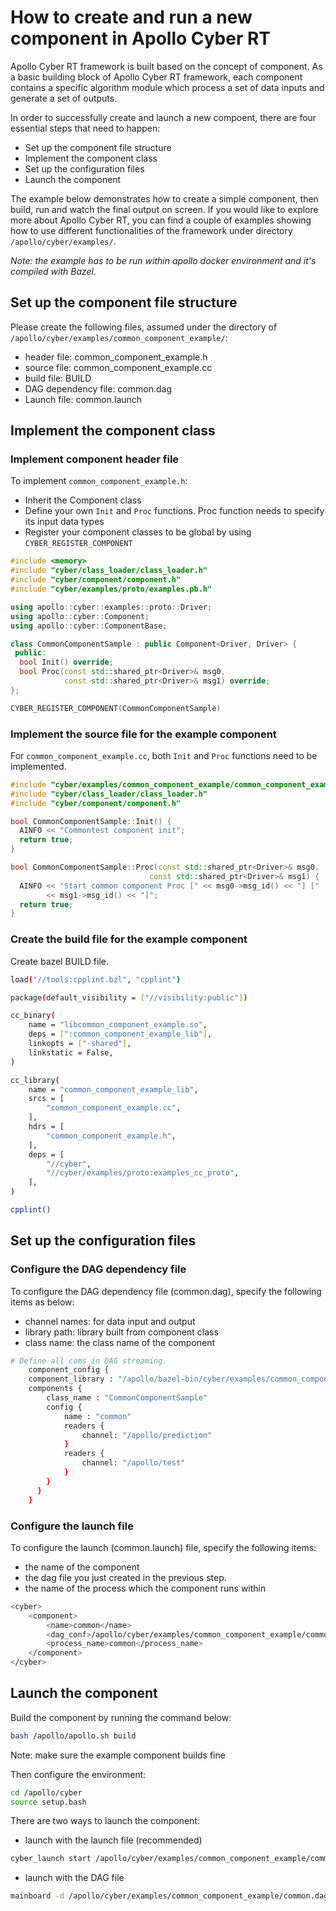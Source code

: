 
# How to create and run a new component in Apollo Cyber RT

Apollo Cyber RT framework is built based on the concept of component. As a basic building block of Apollo Cyber RT framework, each component contains a specific algorithm module which process a set of data inputs and generate a set of outputs.

In order to successfully create and launch a new compoent, there are four essential steps that need to happen:

- Set up the component file structure
- Implement the component class
- Set up the configuration files
- Launch the component

The example below demonstrates how to create a simple component, then build, run and watch the final output on screen. If you would like to explore more about Apollo Cyber RT, you can find a couple of examples showing how to use different functionalities of the framework under directory `/apollo/cyber/examples/`.

*Note: the example has to be run within apollo docker environment and it's compiled with Bazel.*


## Set up the component file structure
Please create the following files, assumed under the directory of `/apollo/cyber/examples/common_component_example/`:

- header file: common_component_example.h
- source file: common_component_example.cc
- build file: BUILD
- DAG dependency file: common.dag
- Launch file: common.launch

## Implement the component class

### Implement component header file
To implement `common_component_example.h`:

- Inherit the Component class
- Define your own `Init` and `Proc` functions. Proc function needs to specify its input data types
- Register your component classes to be global by using
`CYBER_REGISTER_COMPONENT`

```cpp
#include <memory>
#include "cyber/class_loader/class_loader.h"
#include "cyber/component/component.h"
#include "cyber/examples/proto/examples.pb.h"

using apollo::cyber::examples::proto::Driver;
using apollo::cyber::Component;
using apollo::cyber::ComponentBase;

class CommonComponentSample : public Component<Driver, Driver> {
 public:
  bool Init() override;
  bool Proc(const std::shared_ptr<Driver>& msg0,
            const std::shared_ptr<Driver>& msg1) override;
};

CYBER_REGISTER_COMPONENT(CommonComponentSample)
```

### Implement the source file for the example component

For `common_component_example.cc`, both `Init` and `Proc` functions need to be implemented.

```cpp
#include "cyber/examples/common_component_example/common_component_example.h"
#include "cyber/class_loader/class_loader.h"
#include "cyber/component/component.h"

bool CommonComponentSample::Init() {
  AINFO << "Commontest component init";
  return true;
}

bool CommonComponentSample::Proc(const std::shared_ptr<Driver>& msg0,
                               const std::shared_ptr<Driver>& msg1) {
  AINFO << "Start common component Proc [" << msg0->msg_id() << "] ["
        << msg1->msg_id() << "]";
  return true;
}
```

### Create the build file for the example component

Create bazel BUILD file.

```bash
load("//tools:cpplint.bzl", "cpplint")

package(default_visibility = ["//visibility:public"])

cc_binary(
    name = "libcommon_component_example.so",
    deps = [":common_component_example_lib"],
    linkopts = ["-shared"],
    linkstatic = False,
)

cc_library(
    name = "common_component_example_lib",
    srcs = [
        "common_component_example.cc",
    ],
    hdrs = [
        "common_component_example.h",
    ],
    deps = [
        "//cyber",
        "//cyber/examples/proto:examples_cc_proto",
    ],
)

cpplint()
```
## Set up the configuration files

### Configure the DAG dependency file

To configure the DAG dependency file (common.dag), specify the following items as below:

 - channel names: for data input and output
 - library path: library built from component class
 - class name: the class name of the component

```bash
# Define all coms in DAG streaming.
    component_config {
    component_library : "/apollo/bazel-bin/cyber/examples/common_component_example/libcommon_component_example.so"
    components {
        class_name : "CommonComponentSample"
        config {
            name : "common"
            readers {
                channel: "/apollo/prediction"
            }
            readers {
                channel: "/apollo/test"
            }
        }
      }
    }
```

### Configure the launch file

To configure the launch (common.launch) file, specify the following items:

  - the name of the component
  - the dag file you just created in the previous step.
  - the name of the process which the component runs within

```bash
<cyber>
    <component>
        <name>common</name>
        <dag_conf>/apollo/cyber/examples/common_component_example/common.dag</dag_conf>
        <process_name>common</process_name>
    </component>
</cyber>
```

## Launch the component

Build the component by running the command below:

```bash
bash /apollo/apollo.sh build
```

Note: make sure the example component builds fine

Then configure the environment:

```bash
cd /apollo/cyber
source setup.bash
```

There are two ways to launch the component:

- launch with the launch file (recommended)

```bash
cyber_launch start /apollo/cyber/examples/common_component_example/common.launch
```

- launch with the DAG file

```bash
mainboard -d /apollo/cyber/examples/common_component_example/common.dag
```

